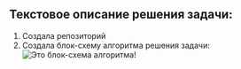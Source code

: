 ## Текстовое описание решения задачи:
1. Создала репозиторий
2. Создала блок-схему алгоритма решения задачи: ![Это блок-схема алгоритма!](Algoritm.jpg)